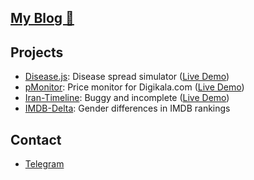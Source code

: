 ## [My Blog 🔮](https://eledah.github.io/quartz_blog/)

## Projects

- [Disease.js](https://eledah.github.io/disEase/): Disease spread simulator ([Live Demo](https://eledah.github.io/disEase/))
- [pMonitor](https://eledah.github.io/pmonitor/): Price monitor for Digikala.com ([Live Demo](https://eledah.github.io/pmonitor/))
- [Iran-Timeline](https://eledah.github.io/iran-timeline/): Buggy and  incomplete ([Live Demo](https://eledah.github.io/iran-timeline/))
- [IMDB-Delta](https://github.com/eledah/imdb-delta): Gender differences in IMDB rankings

## Contact

- [Telegram](https://t.me/eledah)
